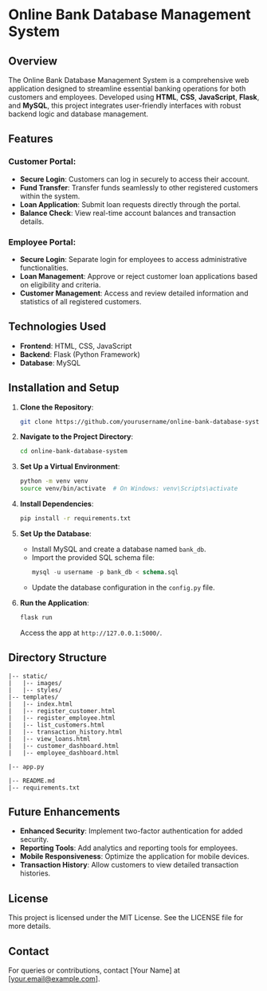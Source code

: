 # Online Bank Database Management System

## Overview
The Online Bank Database Management System is a comprehensive web application designed to streamline essential banking operations for both customers and employees. Developed using **HTML**, **CSS**, **JavaScript**, **Flask**, and **MySQL**, this project integrates user-friendly interfaces with robust backend logic and database management.

## Features

### Customer Portal:
- **Secure Login**: Customers can log in securely to access their account.
- **Fund Transfer**: Transfer funds seamlessly to other registered customers within the system.
- **Loan Application**: Submit loan requests directly through the portal.
- **Balance Check**: View real-time account balances and transaction details.

### Employee Portal:
- **Secure Login**: Separate login for employees to access administrative functionalities.
- **Loan Management**: Approve or reject customer loan applications based on eligibility and criteria.
- **Customer Management**: Access and review detailed information and statistics of all registered customers.

## Technologies Used
- **Frontend**: HTML, CSS, JavaScript
- **Backend**: Flask (Python Framework)
- **Database**: MySQL

## Installation and Setup
1. **Clone the Repository**:
   ```bash
   git clone https://github.com/yourusername/online-bank-database-system.git
   ```

2. **Navigate to the Project Directory**:
   ```bash
   cd online-bank-database-system
   ```

3. **Set Up a Virtual Environment**:
   ```bash
   python -m venv venv
   source venv/bin/activate  # On Windows: venv\Scripts\activate
   ```

4. **Install Dependencies**:
   ```bash
   pip install -r requirements.txt
   ```

5. **Set Up the Database**:
   - Install MySQL and create a database named `bank_db`.
   - Import the provided SQL schema file:
     ```sql
     mysql -u username -p bank_db < schema.sql
     ```
   - Update the database configuration in the `config.py` file.

6. **Run the Application**:
   ```bash
   flask run
   ```
   Access the app at `http://127.0.0.1:5000/`.

## Directory Structure
```
|-- static/
|   |-- images/
|   |-- styles/
|-- templates/
|   |-- index.html
|   |-- register_customer.html
|   |-- register_employee.html
|   |-- list_customers.html
|   |-- transaction_history.html
|   |-- view_loans.html
|   |-- customer_dashboard.html
|   |-- employee_dashboard.html

|-- app.py

|-- README.md
|-- requirements.txt
```

## Future Enhancements
- **Enhanced Security**: Implement two-factor authentication for added security.
- **Reporting Tools**: Add analytics and reporting tools for employees.
- **Mobile Responsiveness**: Optimize the application for mobile devices.
- **Transaction History**: Allow customers to view detailed transaction histories.

## License
This project is licensed under the MIT License. See the LICENSE file for more details.

## Contact
For queries or contributions, contact [Your Name] at [your.email@example.com].

